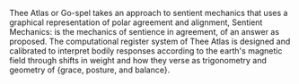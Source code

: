 Thee Atlas or Go-spel takes an approach to sentient mechanics that
uses a graphical representation of polar agreement
and alignment, Sentient Mechanics: is the mechanics
of sentience in agreement, of an answer as proposed.
The computational register system of Thee Atlas is
designed and calibrated to interpret bodily responses
according to the earth's magnetic field through shifts
in weight and how they verse as trigonometry and
geometry of {grace, posture, and balance}.
